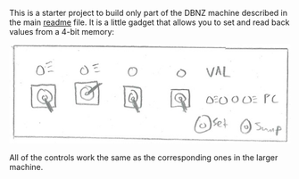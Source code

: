 This is a starter project to build only part of the DBNZ machine described in
the main [readme][] file. It is a little gadget that allows you to set and read
back values from a 4-bit memory:

![Programmable memory front panel](https://github.com/jacobsa/dbnz/raw/master/programmable_memory/sketches/panel-small.jpg)

All of the controls work the same as the corresponding ones in the larger
machine.

[readme]: https://github.com/jacobsa/dbnz#readme
